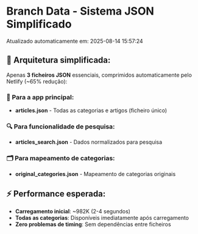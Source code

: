 # Branch Data - Sistema JSON Simplificado
Atualizado automaticamente em: 2025-08-14 15:57:24

## 🎯 Arquitetura simplificada:
Apenas **3 ficheiros JSON** essenciais, comprimidos automaticamente pelo Netlify (~65% redução):

### 📱 Para a app principal:
- **articles.json** - Todas as categorias e artigos (ficheiro único)

### 🔍 Para funcionalidade de pesquisa:
- **articles_search.json** - Dados normalizados para pesquisa

### 🗂️ Para mapeamento de categorias:
- **original_categories.json** - Mapeamento de categorias originais

## ⚡ Performance esperada:
- **Carregamento inicial**: ~982K (2-4 segundos)
- **Todas as categorias**: Disponíveis imediatamente após carregamento
- **Zero problemas de timing**: Sem dependências entre ficheiros
